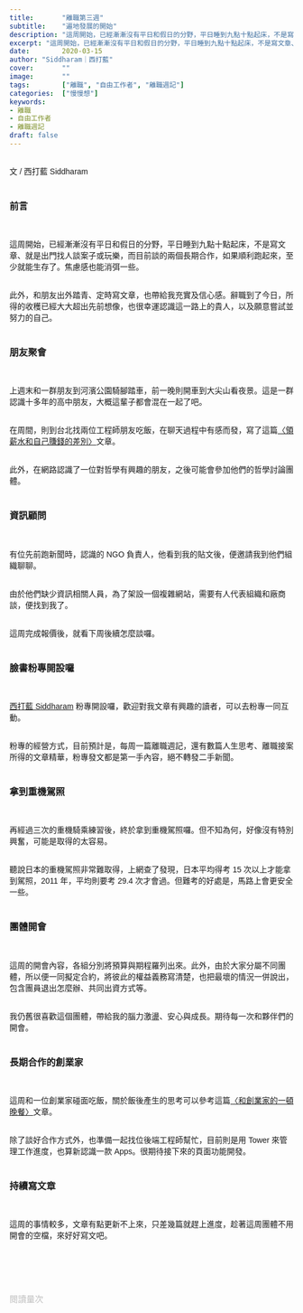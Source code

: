 ```yaml
---
title:       "離職第三週"
subtitle:    "遍地發展的開始"
description: "這周開始，已經漸漸沒有平日和假日的分野，平日睡到九點十點起床，不是寫文章、就是出門找人談案子或玩樂..."
excerpt: "這周開始，已經漸漸沒有平日和假日的分野，平日睡到九點十點起床，不是寫文章、就是出門找人談案子或玩樂..."
date:        2020-03-15
author: "Siddharam｜西打藍"
cover:       ""
image:       ""
tags:        ["離職", "自由工作者", "離職週記"]
categories:  ["慢慢想"]
keywords:
- 離職
- 自由工作者
- 離職週記
draft: false
---
```


<article style="font-family: 'Noto Sans TC', '微軟正黑體', sans-serif; font-weight: 300;">

<br>文 / 西打藍 Siddharam<br><br>

<h3 class="article-h1-color">前言</h3><br>

這周開始，已經漸漸沒有平日和假日的分野，平日睡到九點十點起床，不是寫文章、就是出門找人談案子或玩樂，而目前談的兩個長期合作，如果順利跑起來，至少就能生存了。焦慮感也能消弭一些。<br><br>

此外，和朋友出外踏青、定時寫文章，也帶給我充實及信心感。辭職到了今日，所得的收穫已經大大超出先前想像，也很幸運認識這一路上的貴人，以及願意嘗試並努力的自己。<br><br>

<h3 class="article-h1-color">朋友聚會</h3><br>

上週末和一群朋友到河濱公園騎腳踏車，前一晚則開車到大尖山看夜景。這是一群認識十多年的高中朋友，大概這輩子都會混在一起了吧。<br><br>

在周間，則到台北找兩位工程師朋友吃飯，在聊天過程中有感而發，寫了這篇<a href="https://siddharam.com.tw/post/20200310/" target="_blank">〈領薪水和自己賺錢的差別〉</a>文章。<br><br>

此外，在網路認識了一位對哲學有興趣的朋友，之後可能會參加他們的哲學討論團體。<br><br>


<h3 class="article-h1-color">資訊顧問</h3><br>

有位先前跑新聞時，認識的 NGO 負責人，他看到我的貼文後，便邀請我到他們組織聊聊。<br><br>

由於他們缺少資訊相關人員，為了架設一個複雜網站，需要有人代表組織和廠商談，便找到我了。<br><br>

這周完成報價後，就看下周後續怎麼談囉。<br><br>

<h3 class="article-h1-color">臉書粉專開設囉</h3><br>

<a href="https://www.facebook.com/%E8%A5%BF%E6%89%93%E8%97%8D-Siddharam-104806204464269/" target="_blank">西打藍 Siddharam</a> 粉專開設囉，歡迎對我文章有興趣的讀者，可以去粉專一同互動。<br><br>

粉專的經營方式，目前預計是，每周一篇離職週記，還有數篇人生思考、離職接案所得的文章精華，粉專發文都是第一手內容，絕不轉發二手新聞。<br><br>

<h3 class="article-h1-color">拿到重機駕照</h3><br>

再經過三次的重機騎乘練習後，終於拿到重機駕照囉。但不知為何，好像沒有特別興奮，可能是取得的太容易。<br><br>

聽說日本的重機駕照非常難取得，上網查了發現，日本平均得考 15 次以上才能拿到駕照，2011 年，平均則要考 29.4 次才會過。但難考的好處是，馬路上會更安全一些。<br><br>


<h3 class="article-h1-color">團體開會</h3><br>

這周的開會內容，各組分別將預算與期程羅列出來。此外，由於大家分屬不同團體，所以便一同擬定合約，將彼此的權益義務寫清楚，也把最壞的情況一併說出，包含團員退出怎麼辦、共同出資方式等。<br><br>

我仍舊很喜歡這個團體，帶給我的腦力激盪、安心與成長。期待每一次和夥伴們的開會。<br><br>


<h3 class="article-h1-color">長期合作的創業家</h3><br>

這周和一位創業家碰面吃飯，關於飯後產生的思考可以參考這篇<a href="https://siddharam.com.tw/post/20200311/" target="_blank">〈和創業家的一頓晚餐〉</a>文章。<br><br>

除了談好合作方式外，也準備一起找位後端工程師幫忙，目前則是用 Tower 來管理工作進度，也算新認識一款 Apps。很期待接下來的頁面功能開發。<br><br>


<h3 class="article-h1-color">持續寫文章</h3><br>

這周的事情較多，文章有點更新不上來，只差幾篇就趕上進度，趁著這周團體不用開會的空檔，來好好寫文吧。<br><br>



<br><br><br>

</article>

<div style="color: #bfbfbf; font-size: 15px;" id="busuanzi_container_page_pv">
  閱讀量<span id="busuanzi_value_page_pv"></span>次
</div>

<script src="../../js/post.js"></script>




